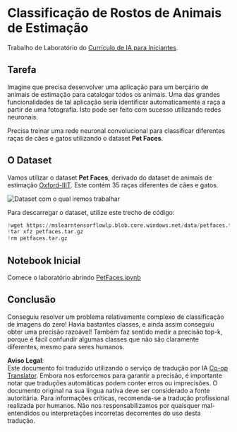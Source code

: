 <!--
CO_OP_TRANSLATOR_METADATA:
{
  "original_hash": "f3d2cee9cb3c52160419e560c57a690e",
  "translation_date": "2025-08-24T09:00:11+00:00",
  "source_file": "lessons/4-ComputerVision/07-ConvNets/lab/README.md",
  "language_code": "pt"
}
-->
# Classificação de Rostos de Animais de Estimação

Trabalho de Laboratório do [Currículo de IA para Iniciantes](https://github.com/microsoft/ai-for-beginners).

## Tarefa

Imagine que precisa desenvolver uma aplicação para um berçário de animais de estimação para catalogar todos os animais. Uma das grandes funcionalidades de tal aplicação seria identificar automaticamente a raça a partir de uma fotografia. Isto pode ser feito com sucesso utilizando redes neuronais.

Precisa treinar uma rede neuronal convolucional para classificar diferentes raças de cães e gatos utilizando o dataset **Pet Faces**.

## O Dataset

Vamos utilizar o dataset **Pet Faces**, derivado do dataset de animais de estimação [Oxford-IIIT](https://www.robots.ox.ac.uk/~vgg/data/pets/). Este contém 35 raças diferentes de cães e gatos.

![Dataset com o qual iremos trabalhar](../../../../../../lessons/4-ComputerVision/07-ConvNets/lab/images/data.png)

Para descarregar o dataset, utilize este trecho de código:

```python
!wget https://mslearntensorflowlp.blob.core.windows.net/data/petfaces.tar.gz
!tar xfz petfaces.tar.gz
!rm petfaces.tar.gz
```

## Notebook Inicial

Comece o laboratório abrindo [PetFaces.ipynb](../../../../../../lessons/4-ComputerVision/07-ConvNets/lab/PetFaces.ipynb)

## Conclusão

Conseguiu resolver um problema relativamente complexo de classificação de imagens do zero! Havia bastantes classes, e ainda assim conseguiu obter uma precisão razoável! Também faz sentido medir a precisão top-k, porque é fácil confundir algumas classes que não são claramente diferentes, mesmo para seres humanos.

**Aviso Legal**:  
Este documento foi traduzido utilizando o serviço de tradução por IA [Co-op Translator](https://github.com/Azure/co-op-translator). Embora nos esforcemos para garantir a precisão, é importante notar que traduções automáticas podem conter erros ou imprecisões. O documento original na sua língua nativa deve ser considerado a fonte autoritária. Para informações críticas, recomenda-se a tradução profissional realizada por humanos. Não nos responsabilizamos por quaisquer mal-entendidos ou interpretações incorretas decorrentes do uso desta tradução.